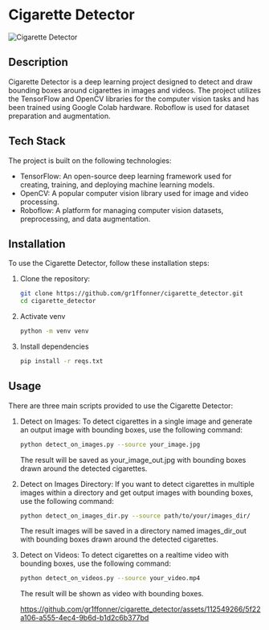 
# Cigarette Detector

![Cigarette Detector](https://github.com/gr1ffonner/cigarette_detector/assets/112549266/f9745bb6-193d-4843-9660-ad9f1d2b7cf5)

## Description

Cigarette Detector is a deep learning project designed to detect and draw bounding boxes around cigarettes in images and videos. The project utilizes the TensorFlow and OpenCV libraries for the computer vision tasks and has been trained using Google Colab hardware. Roboflow is used for dataset preparation and augmentation.

## Tech Stack

The project is built on the following technologies:

- TensorFlow: An open-source deep learning framework used for creating, training, and deploying machine learning models.
- OpenCV: A popular computer vision library used for image and video processing.
- Roboflow: A platform for managing computer vision datasets, preprocessing, and data augmentation.

## Installation

To use the Cigarette Detector, follow these installation steps:

1. Clone the repository:

   ```bash
   git clone https://github.com/gr1ffonner/cigarette_detector.git
   cd cigarette_detector
2. Activate venv
   
   ```bash
   python -m venv venv
3. Install dependencies
   
   ```bash
   pip install -r reqs.txt

## Usage

There are three main scripts provided to use the Cigarette Detector:

1. Detect on Images:
  To detect cigarettes in a single image and generate an output image with bounding boxes, use the following command:
  
    ```bash
    python detect_on_images.py --source your_image.jpg
    ```
    The result will be saved as your_image_out.jpg with bounding boxes drawn around the detected cigarettes.
   
2. Detect on Images Directory:
  If you want to detect cigarettes in multiple images within a directory and get output images with bounding boxes, use the following command:
  
    ```bash
    python detect_on_images_dir.py --source path/to/your/images_dir/
    ```
    The result images will be saved in a directory named images_dir_out with bounding boxes drawn around the detected cigarettes.
   
3. Detect on Videos:
  To detect cigarettes on a realtime video with bounding boxes, use the following command:
  
    ```bash
    python detect_on_videos.py --source your_video.mp4
    ```
    The result will be shown as video with bounding boxes.
   
    https://github.com/gr1ffonner/cigarette_detector/assets/112549266/5f22a106-a555-4ec4-9b6d-b1d2c6b377bd
    




  
